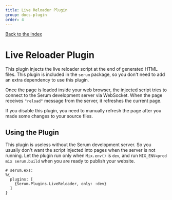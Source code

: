 ```yaml
---
title: Live Reloader Plugin
group: docs-plugin
order: 4
---
```


[Back to the index](%page:docs/index)

# Live Reloader Plugin

This plugin injects the live reloader script at the end of generated HTML
files. This plugin is included in the `serum` package, so you don't need to
add an extra dependency to use this plugin.

Once the page is loaded inside your web browser, the injected script tries to
connect to the Serum development server via WebSocket. When the page receives
`"reload"` message from the server, it refreshes the current page.

If you disable this plugin, you need to manually refresh the page after you
made some changes to your source files.

## Using the Plugin

This plugin is useless without the Serum development server. So you usually
don't want the script injected into pages when the server is not running. Let
the plugin run only when `Mix.env()` is `dev`, and run `MIX_ENV=prod mix
serum.build` when you are ready to publish your website.

```lang-elixir
# serum.exs:
%{
  plugins: [
    {Serum.Plugins.LiveReloader, only: :dev}
  ]
}
```
